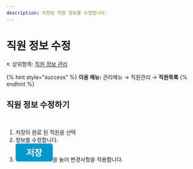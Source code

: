 ```yaml
---
description: 저장된 직원 정보를 수정합니다.
---
```


# 직원 정보 수정

↖ 상위항목: [직원 정보 관리](./)

{% hint style="success" %}
**이용 메뉴:** 관리메뉴 → 직원관리 → **직원목록**
{% endhint %}

## 직원 정보 수정하기

<figure><img src="../../.gitbook/assets/직원정보수정.png" alt=""><figcaption></figcaption></figure>

1. 저장이 완료 된 직원을 선택
2. 정보를 수정합니다.
3. <img src="../../.gitbook/assets/btn_저장.png" alt="" data-size="line">을 눌러 변경사항을 적용합니다.
